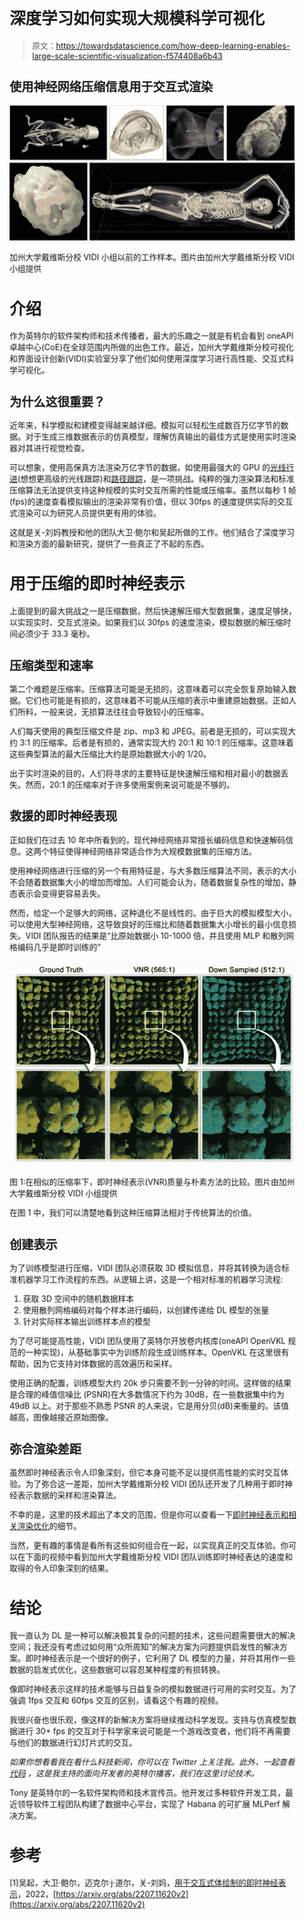 # 深度学习如何实现大规模科学可视化

> 原文：<https://towardsdatascience.com/how-deep-learning-enables-large-scale-scientific-visualization-f574408a6b43>

## 使用神经网络压缩信息用于交互式渲染

![](img/1ba815c647058bff3abee16108ae9a9c.png)

加州大学戴维斯分校 VIDI 小组以前的工作样本。图片由加州大学戴维斯分校 VIDI 小组提供

# 介绍

作为英特尔的软件架构师和技术传播者，最大的乐趣之一就是有机会看到 oneAPI 卓越中心(CoE)在全球范围内所做的出色工作。最近，加州大学戴维斯分校可视化和界面设计创新(VIDI)实验室分享了他们如何使用深度学习进行高性能、交互式科学可视化。

## 为什么这很重要？

近年来，科学模拟和建模变得越来越详细。模拟可以轻松生成数百万亿字节的数据。对于生成三维数据表示的仿真模型，理解仿真输出的最佳方式是使用实时渲染器对其进行视觉检查。

可以想象，使用高保真方法渲染万亿字节的数据，如使用最强大的 GPU 的[光线行进](https://en.wikipedia.org/wiki/Ray_marching)(想想更高级的光线跟踪)和[路径跟踪](https://en.wikipedia.org/wiki/Path_tracing)，是一项挑战。纯粹的强力渲染算法和标准压缩算法无法提供支持这种规模的实时交互所需的性能或压缩率。虽然以每秒 1 帧(fps)的速度查看模拟输出的渲染非常有价值，但以 30fps 的速度提供实际的交互式渲染可以为研究人员提供更有用的体验。

这就是关-刘妈教授和他的团队大卫·鲍尔和吴起所做的工作。他们结合了深度学习和渲染方面的最新研究，提供了一些真正了不起的东西。

# 用于压缩的即时神经表示

上面提到的最大挑战之一是压缩数据，然后快速解压缩大型数据集，速度足够快，以实现实时、交互式渲染。如果我们以 30fps 的速度渲染，模拟数据的解压缩时间必须少于 33.3 毫秒。

## 压缩类型和速率

第二个难题是压缩率。压缩算法可能是无损的，这意味着可以完全恢复原始输入数据。它们也可能是有损的，这意味着不可能从压缩的表示中重建原始数据。正如人们所料，一般来说，无损算法往往会导致较小的压缩率。

人们每天使用的典型压缩文件是 zip、mp3 和 JPEG。前者是无损的，可以实现大约 3:1 的压缩率。后者是有损的，通常实现大约 20:1 和 10:1 的压缩率。这意味着这些典型算法的最大压缩比大约是原始数据大小的 1/20。

出于实时渲染的目的，人们将寻求的主要特征是快速解压缩和相对最小的数据丢失。然而，20:1 的压缩率对于许多使用案例来说可能是不够的。

## 救援的即时神经表现

正如我们在过去 10 年中所看到的，现代神经网络非常擅长编码信息和快速解码信息。这两个特征使得神经网络非常适合作为大规模数据集的压缩方法。

使用神经网络进行压缩的另一个有用特征是，与大多数压缩算法不同，表示的大小不会随着数据集大小的增加而增加。人们可能会认为，随着数据复杂性的增加，静态表示会变得更容易丢失。

然而，给定一个足够大的网络，这种退化不是线性的。由于巨大的模拟模型大小，可以使用大型神经网络，这导致良好的压缩比和随着数据集大小增长的最小信息损失。VIDI 团队报告的结果是“比原始数据小 10-1000 倍，并且使用 MLP 和散列网格编码几乎是即时训练的”

![](img/095c6aec20d5db002f9f0e845d0d3cc3.png)

图 1:在相似的压缩率下，即时神经表示(VNR)质量与朴素方法的比较。图片由加州大学戴维斯分校 VIDI 小组提供

在图 1 中，我们可以清楚地看到这种压缩算法相对于传统算法的价值。

## 创建表示

为了训练模型进行压缩，VIDI 团队必须获取 3D 模拟信息，并将其转换为适合标准机器学习工作流程的东西。从逻辑上讲，这是一个相对标准的机器学习流程:

1.  获取 3D 空间中的随机数据样本
2.  使用散列网格编码对每个样本进行编码，以创建传递给 DL 模型的张量
3.  针对实际样本输出训练样本点的模型

为了尽可能提高性能，VIDI 团队使用了英特尔开放卷内核库(oneAPI OpenVKL 规范的一种实现)，从基础事实中为训练阶段生成训练样本。OpenVKL 在这里很有帮助，因为它支持对体数据的高效遍历和采样。

使用正确的配置，训练模型大约 20k 步只需要不到一分钟的时间。这样做的结果是合理的峰值信噪比 (PSNR)在大多数情况下约为 30dB，在一些数据集中约为 49dB 以上。对于那些不熟悉 PSNR 的人来说，它是用分贝(dB)来衡量的。该值越高，图像越接近原始图像。

## 弥合渲染差距

虽然即时神经表示令人印象深刻，但它本身可能不足以提供高性能的实时交互体验。为了弥合这一差距，加州大学戴维斯分校 VIDI 团队还开发了几种用于即时神经表示数据的采样和渲染算法。

不幸的是，这里的技术超出了本文的范围，但是你可以查看一下[即时神经表示和相关渲染优化](https://arxiv.org/abs/2207.11620v2)的细节。

当然，更有趣的事情是看所有这些如何组合在一起，以实现真正的交互体验。你可以在下面的视频中看到加州大学戴维斯分校 VIDI 团队训练即时神经表达的速度和取得的令人印象深刻的结果。

# 结论

我一直认为 DL 是一种可以解决极其复杂的问题的技术，这些问题需要很大的解决空间；我还没有考虑过如何用“众所周知”的解决方案为问题提供启发性的解决方案。即时神经表示是一个很好的例子，它利用了 DL 模型的力量，并将其用作一些数据的启发式优化，这些数据可以容忍某种程度的有损转换。

像即时神经表示这样的技术能够与日益复杂的模拟数据进行可用的实时交互。为了强调 1fps 交互和 60fps 交互的区别，请看这个有趣的视频。

我很兴奋也很乐观，像这样的新解决方案将继续推动科学发现。支持与仿真模型数据进行 30+ fps 的交互对于科学家来说可能是一个游戏改变者，他们将不再需要与他们的数据进行幻灯片式的交互。

*如果你想看看我在看什么科技新闻，你可以在 Twitter 上关注我。此外，一起查看* [*代码*](https://connectedsocialmedia.com/category/code-together/) *，这是我主持的面向开发者的英特尔播客，我们在这里讨论技术。*

Tony 是英特尔的一名软件架构师和技术宣传员。他开发过多种软件开发工具，最近领导软件工程团队构建了数据中心平台，实现了 Habana 的可扩展 MLPerf 解决方案。

# 参考

[1]吴起，大卫·鲍尔，迈克尔·j·道尔，关-刘妈，[用于交互式体绘制的即时神经表示](https://arxiv.org/abs/2207.11620v2)，2022，[https://arxiv.org/abs/2207.11620v2](https://arxiv.org/abs/2207.11620v2)